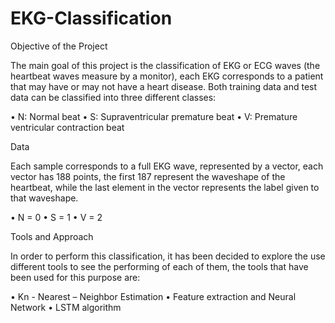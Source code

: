 # EKG-Classification

Objective of the Project

The main goal of this project is the classification of EKG or ECG waves (the heartbeat waves measure by a monitor), each EKG corresponds to a patient that may have or may not have a heart disease. Both training data and test data can be classified into three different classes:

•	N: Normal beat
•	S: Supraventricular premature beat
•	V: Premature ventricular contraction beat

Data

Each sample corresponds to a full EKG wave, represented by a vector, each vector has 188 points, the first 187 represent the waveshape of the heartbeat, while the last element in the vector represents the label given to that waveshape.

•	N = 0
•	S = 1
•	V = 2

Tools and Approach

In order to perform this classification, it has been decided to explore the use different tools to see the performing of each of them, the tools that have been used for this purpose are:

•	Kn - Nearest – Neighbor Estimation
•	Feature extraction and Neural Network
•	LSTM algorithm 
